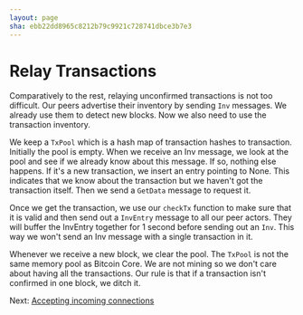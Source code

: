 ```yaml
---
layout: page
sha: ebb22dd8965c8212b79c9921c728741dbce3b7e3
---
```


# Relay Transactions

Comparatively to the rest, relaying unconfirmed transactions is not too difficult. Our peers advertise their inventory
by sending `Inv` messages. We already use them to detect new blocks. Now we also need to use the transaction inventory.

We keep a `TxPool` which is a hash map of transaction hashes to transaction. Initially the pool is empty. When we
receive an Inv message, we look at the pool and see if we already know about this message. If so, nothing else happens.
If it's a new transaction, we insert an entry pointing to None. This indicates that we know about the transaction
but we haven't got the transaction itself. Then we send a `GetData` message to request it.

Once we get the transaction, we use our `checkTx` function to make sure that it is valid and then send out a `InvEntry`
message to all our peer actors. They will buffer the InvEntry together for 1 second before sending out an `Inv`.
This way we won't send an Inv message with a single transaction in it.

Whenever we receive a new block, we clear the pool. The `TxPool` is not the same memory pool as Bitcoin Core. We are not
mining so we don't care about having all the transactions. Our rule is that if a transaction isn't confirmed in one block,
we ditch it.

Next: [Accepting incoming connections]({{site.baseurl}}/misc/server.html)

